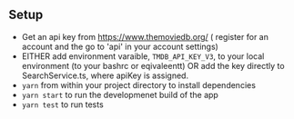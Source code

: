 ## Setup
- Get an api key from https://www.themoviedb.org/ ( register for an account and the go to 'api' in your account settings)
- EITHER add environment varaible, `TMDB_API_KEY_V3`, to your local environment (to your bashrc or eqivaleentt) OR add the key directly to SearchService.ts, where apiKey is assigned.
- `yarn` from within your project directory to install dependencies
- `yarn start` to run the developmenet build of the app
- `yarn test` to run tests